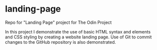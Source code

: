 # landing-page

Repo for "Landing Page" project for The Odin Project

In this project I demonstrate the use of basic HTML syntax and elements and CSS styling by creating a website landing page. 
Use of Git to commit changes to the GitHub repository is also demonstrated.